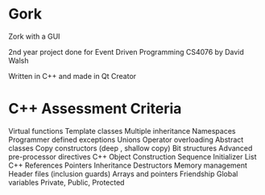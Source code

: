 # Gork
Zork with a GUI  

2nd year project done for Event Driven Programming CS4076 by David Walsh  

Written in C++ and made in Qt Creator

# C++ Assessment Criteria

Virtual functions
Template classes
Multiple inheritance
Namespaces
Programmer defined exceptions
Unions
Operator overloading
Abstract classes
Copy constructors (deep , shallow copy)
Bit structures
Advanced pre-processor directives
C++ Object Construction Sequence
Initializer List
C++ References
Pointers
Inheritance
Destructors
Memory management
Header files (inclusion guards)
Arrays and pointers
Friendship
Global variables
Private, Public, Protected
